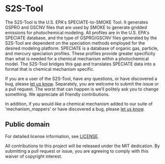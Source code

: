 # S2S-Tool

The S2S-Tool is the U.S. EPA's SPECIATE-to-SMOKE Tool. It generates GSPRO and GSCNV files that are used by SMOKE to generate gridded emissions for photochemical modeling. All profiles are in the U.S. EPA's SPECIATE database, and the type of GSPRO/GSCNV files generated by the S2S-Tool are dependent on the speciation methods employed for the desired modeling platform. SPECIATE is a database of organic gas, particle, and mercury speciation profiles. These profiles provide greater specificity than what is needed for a chemical mechanism within a photochemical model. The S2S-Tool bridges this gap and translates SPECIATE data into a format that is chemical mechanism specific.

If you are a user of the S2S-Tool, have any questions, or have discovered a bug, please [let us know](mailto:seltzer.karl@epa.gov). Separately, you are welcome to submit the issue or a pull request. The worst that can happen is we’ll politely ask you to change something. We appreciate all friendly contributions.

In addition, if you would like a chemical mechanism added to our suite of 'mechanism_mappers' or have discovered a bug, please [let us know](mailto:seltzer.karl@epa.gov).

## Public domain

For detailed license information, see [LICENSE](license.md).

All contributions to this project will be released under the MIT dedication. By submitting a pull request or issue, you are agreeing to comply with this waiver of copyright interest.
